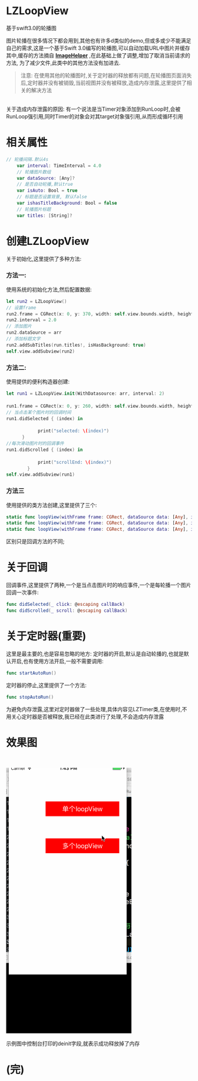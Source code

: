
# LZLoopView
基于swift3.0的轮播图

图片轮播在很多情况下都会用到,其他也有许多d类似的demo,但或多或少不能满足自己的需求,这是一个基于Swift 3.0编写的轮播图,可以自动加载URL中图片并缓存
其中,缓存的方法摘自 **[ImageHelper](https://github.com/melvitax/ImageHelper)** ,在此基础上做了调整,增加了取消当前请求的方法,
为了减少文件,此类中的其他方法没有加进去.
>注意:
在使用其他的轮播图时,关于定时器的释放都有问题,在轮播图页面消失后,定时器并没有被销毁,当前视图并没有被释放,造成内存泄露,这里提供了相关的解决方法
<br>
关于造成内存泄露的原因: 有一个说法是当Timer对象添加到RunLoop时,会被RunLoop强引用,同时Timer的对象会对其target对象强引用,从而形成循环引用


# 相关属性
```Swift
// 轮播间隔.默认4s
    var interval: TimeInterval = 4.0
    // 轮播图片数组
    var dataSource: [Any]?
    // 是否自动轮播,默认true
    var isAuto: Bool = true
    // 标题是否设置背景, 默认false
    var ishasTitleBackground: Bool = false
    // 轮播图片标题
    var titles: [String]?
```
# 创建LZLoopView
关于初始化,这里提供了多种方法:

### 方法一:
使用系统的初始化方法,然后配置数据:
```Swift
let run2 = LZLoopView()
// 设置frame
run2.frame = CGRect(x: 0, y: 370, width: self.view.bounds.width, height: 100)
run2.interval = 2.0
// 添加图片
run2.dataSource = arr
// 添加标题文字
run2.addSubTitles(run.titles!, isHasBackground: true)
self.view.addSubview(run2)
```
### 方法二:
使用提供的便利构造器创建:
```Swift
let run1 = LZLoopView.init(WithDatasource: arr, interval: 2)
        
run1.frame = CGRect(x: 0, y: 260, width: self.view.bounds.width, height: 100)
// 当点击某个图片时的回调时间
run1.didSelected { (index) in
            
            print("selected: \(index)")
      }
//每次滑动图片时的回调事件  
run1.didScrolled { (index) in
            
            print("scrollEnd: \(index)")
        }
self.view.addSubview(run1)
```
### 方法三
使用提供的类方法创建,这里提供了三个:
```Swift
static func loopView(withFrame frame: CGRect, dataSource data: [Any], interval: TimeInterval) -> LZLoopView
static func loopView(withFrame frame: CGRect, dataSource data: [Any], interval: TimeInterval, didSelected: @escaping callBack) -> LZLoopView
static func loopView(withFrame frame: CGRect, dataSource data: [Any], interval: TimeInterval, didSelected: @escaping callBack, didScrolled: @escaping callBack) -> LZLoopView
```
区别只是回调方法的不同;
# 关于回调
回调事件,这里提供了两种,一个是当点击图片时的响应事件,一个是每轮播一个图片回调一次事件:
```Swift
func didSelected(_ click: @escaping callBack)
func didScrolled(_ scroll: @escaping callBack)
```
# 关于定时器(重要)
这里是最主要的,也是容易忽略的地方:
定时器的开启,默认是自动轮播的,也就是默认开启,也有使用方法开启,一般不需要调用:
```Swift
func startAutoRun()
```
定时器的停止,这里提供了一个方法:
```swift
func stopAutoRun()
```
为避免内存泄露,这里对定时器做了一些处理,具体内容见LZTimer类,在使用时,不用关心定时器是否被释放,我已经在此类进行了处理,不会造成内存泄露
# 效果图
<br/>

 ![](https://github.com/LQQZYY/LZLoopView/blob/master/创建文件1.gif) 

示例图中控制台打印的deinit字段,就表示成功释放掉了内存
# (完)
